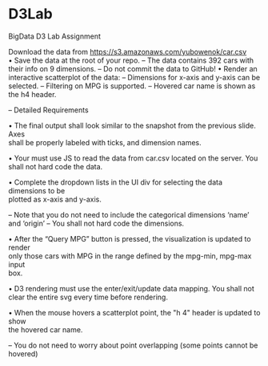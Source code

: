 # D3Lab
BigData  D3 Lab Assignment

Download	the	data	from https://s3.amazonaws.com/yubowenok/car.csv   
• Save	the	data	at	the	root	of	your	repo. 
– The	data	contains	392	cars	with	their	info	on	9	dimensions.
– Do	not	commit	the	data	to	GitHub!
• Render	an	interactive	scatterplot	of	the	data:
– Dimensions	 for	x-axis	and	y-axis	can	be	selected.
– Filtering	 on	MPG	is	supported.
– Hovered	car	name	is	shown	as	the	h4	header.



– Detailed	Requirements

• The	final	output	 shall	look	similar	to	the	snapshot	 from	the	previous	 slide.	Axes	
shall	be	properly	labeled	with	ticks,	and	dimension	 names.

• Your	must	use	JS	to	read	the	data	from	 car.csv located	on	the	server.	You	shall	not	
hard	code	the	data.

• Complete	the	dropdown	 lists	in	the	UI	div	for	selecting	the	data	dimensions	 to	be	
plotted	as	x-axis	and	y-axis.	

– Note	that	you	do	not	need	 to	include	 the	categorical	 dimensions	‘name’	and	‘origin’
– You	shall	 not	hard	code	the	dimensions.

• After	the	“Query	MPG”	button	is	pressed,	the	visualization	is	updated	to	render	
only	those	 cars	with	MPG	in	the	range	defined	 by	the	mpg-min,	mpg-max	input	
box.

• D3	rendering	 must	use	the	enter/exit/update	data	mapping.	You	shall	not	clear	the	
entire	svg every	time	before	rendering.

• When	the	mouse	hovers	a	scatterplot	point,	 the	"h 4"	header	is	updated	to	show	
the	hovered	car	name.

– You	do	not	need	to	worry	about	point	overlapping	 (some	points	cannot	be	hovered)
